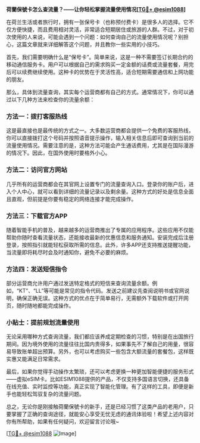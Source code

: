 **荷蘭保號卡怎么查流量？——让你轻松掌握流量使用情况[[TG💪+ @esim1088](https://t.me/s/esim1088)]**

在荷兰生活或者旅行时，拥有一张保号卡（也称预付费卡）是很多人的选择。它不仅方便快捷，而且费用相对灵活，非常适合短期居住或旅游的人群。不过，对于初次使用的人来说，可能会遇到一个问题：如何查询自己的流量使用情况呢？别担心，这篇文章就来详细解答这个问题，并且教你一些实用的小技巧。

首先，我们需要明确什么是“保号卡”。简单来说，这是一种不需要签订长期合约的移动通信服务卡。用户可以根据自己的需求购买一定金额的话费或流量套餐，用完后可以续费继续使用。这种卡的优势在于灵活性高，适合短期需要通信和上网功能的朋友。

那么，具体到流量查询，其实每个运营商都有自己的方式。通常情况下，你可以通过以下几种方法来检查你的流量余额：

### 方法一：拨打客服热线

这是最直接也是最传统的方式之一。大多数运营商都会提供一个免费的客服热线，你可以直接拨打这个号码并按照语音提示操作，输入相关信息后即可查询到当前的流量使用情况。需要注意的是，这种方法可能会产生通话费用，尤其是在国际漫游的情况下。因此，在国外使用时要格外小心。

### 方法二：访问官方网站

几乎所有的运营商都会在其官网上设置专门的流量查询入口。登录你的账户后，进入个人中心，就可以看到详细的流量记录以及剩余量。这种方式的好处是信息全面且直观，但前提是你要有稳定的网络连接才能完成操作。

### 方法三：下载官方APP

随着智能手机的普及，越来越多的运营商推出了专属的应用程序。这些应用不仅能帮助你随时查看流量状态，还能接收最新的优惠信息和服务通知。安装完成后注册登录，按照指引就能轻松获取所需的信息。此外，许多APP还支持推送提醒功能，当流量即将耗尽时会及时通知你，避免不必要的麻烦。

### 方法四：发送短信指令

部分运营商允许用户通过发送特定格式的短信来查询流量余额。例如，“KT”、“LL”等可能是常见的指令代码。发送之前建议先查阅说明书或官网说明，确保正确无误。这种方式的优点在于简单易行，无需额外下载软件或打开网页，随时随地都能完成操作。

### 小贴士：提前规划流量使用

无论采用哪种方式查询流量，我们都应该养成定期检查的习惯，特别是在出国旅行期间。因为境外使用的流量往往比国内贵得多，如果事先不了解自己的用量，很容易导致账单超出预算。另外，也可以考虑购买一些包含大额流量的套餐包，这样既实惠又能满足日常需求。

最后，如果你觉得手动操作太繁琐，还可以考虑更换一种更加智能便捷的服务形式——虚拟eSIM卡。比如ESIM1088提供的产品，不仅支持多国语言切换，还具备在线充值、实时监控等功能，真正实现了智能化管理。有了这样的工具，即便是新手也能轻松驾驭复杂的流量问题。

总之，无论你是刚接触荷蘭保號卡的新手，还是已经习惯了这类产品的老用户，只要掌握了正确的查询途径，就能安心享受无忧无虑的通讯体验啦！希望上述内容对你有所帮助，如果有任何疑问，欢迎留言讨论哦~

[[TG💪+ @esim1088](https://t.me/s/esim1088) ![Image](https://i.postimg.cc/4NQfJmqS/Snipaste-2025-05-13-00-14-12.png)]